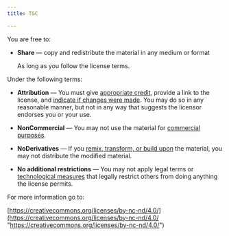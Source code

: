 ```yaml
---
title: T&C

---
```

You are free to:

* **Share** — copy and redistribute the material in any medium or format

  As long as you follow the license terms.

Under the following terms:

* **Attribution** — You must give [appropriate credit](https://creativecommons.org/licenses/by-nc-nd/4.0/#), provide a link to the license, and [indicate if changes were made](https://creativecommons.org/licenses/by-nc-nd/4.0/#). You may do so in any reasonable manner, but not in any way that suggests the licensor endorses you or your use.
* **NonCommercial** — You may not use the material for [commercial purposes](https://creativecommons.org/licenses/by-nc-nd/4.0/#).
* **NoDerivatives** — If you [remix, transform, or build upon](https://creativecommons.org/licenses/by-nc-nd/4.0/#) the material, you may not distribute the modified material.


* **No additional restrictions** — You may not apply legal terms or [technological measures](https://creativecommons.org/licenses/by-nc-nd/4.0/#) that legally restrict others from doing anything the license permits.

For more information go to:

[https://creativecommons.org/licenses/by-nc-nd/4.0/](https://creativecommons.org/licenses/by-nc-nd/4.0/ "https://creativecommons.org/licenses/by-nc-nd/4.0/")